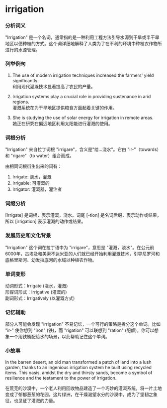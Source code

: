 # irrigation

### 分析词义

  

"Irrigation" 是一个名词，通常指的是一种利用工程方法引导水源到干旱或半干旱地区以便种植的方式。这个词详细地解释了人类为了在不利的环境中种植农作物所进行的水源管理。

  

### 列举例句

  

1.  The use of modern irrigation techniques increased the farmers' yield significantly.  
    利用现代灌溉技术显著提高了农民的产量。
    
      
    
2.  Irrigation systems play a crucial role in providing sustenance in arid regions.  
    灌溉系统在为干旱地区提供粮食方面起着关键的作用。
    
      
    
3.  She is studying the use of solar energy for irrigation in remote areas.  
    她正在研究在偏远地区利用太阳能进行灌溉的使用。
    
      
    

  

### 词根分析

  

"Irrigation" 来自拉丁词根 "irrigare"，含义是"给...浇水"。它由 "ir-"（towards）和 "rigare"（to water）组合而成。

  

由相同词根衍生出来的词有：

  

1.  Irrigate: 浇水，灌溉
2.  Irrigable: 可灌溉的
3.  Irrigator: 灌溉器，灌注者

  

### 词缀分析

  

\[Irrigate\] 是词根，表示灌溉，浇水。词尾 \[-tion\] 是名词后缀，表示动作或结果，所以 \[irrigation\] 表示灌溉的动作或结果。

  

### 发展历史和文化背景

  

"Irrigation" 这个词在拉丁语中为 "irrigare"，意思是 "灌溉，浇水"。在公元前6000年，古埃及和美索不达米亚的人们就已经开始利用灌溉技术，引导尼罗河和底格里斯河、幼发拉底河的水域以种植农作物。

  

### 单词变形

  

动词形式：Irrigate (浇水，灌溉)  
形容词形式：Irrigative (灌溉的)  
副词形式：Irrigatively (以灌溉方式)

  

### 记忆辅助

  

部分人可能会发现 "irrigation" 不易记忆，一个可行的策略是拆分这个单词。比如 "ir-" 使你想到 "iron" (铁)，而 "rigation" 可以联想到 "ration" (配额)，你可以想象一个用铁桶配给水的场景，以此帮助记住这个单词。

  

### 小故事

  

In the barren desert, an old man transformed a patch of land into a lush garden, thanks to an ingenious irrigation system he built using recycled items. This oasis, amidst the dry and thirsty sands, become a symbol of resilience and the testament to the power of irrigation.

  

在荒芜的沙漠中，一个老人利用回收物品建造了一个巧妙的灌溉系统，将一片土地变成了郁郁葱葱的花园。这片绿洲，在干燥渴望水分的沙漠中，成为了坚韧之象征，也见证了灌溉的力量。
